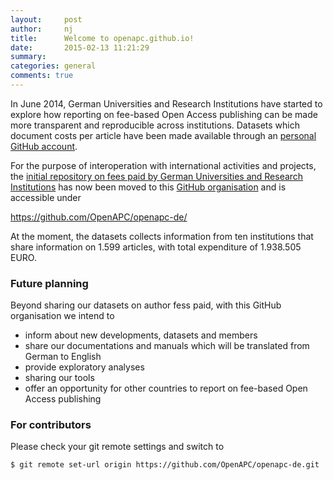 ```yaml
---
layout:     post
author:		nj
title:      Welcome to openapc.github.io!
date:       2015-02-13 11:21:29
summary:    
categories: general
comments: true
---
```


In June 2014, German Universities and Research Institutions have started to explore how reporting on fee-based Open Access publishing can be made more transparent and reproducible across institutions. Datasets which document costs per article have been made available through an [personal GitHub account](https://github.com/njahn82/unibiAPC). 

For the purpose of interoperation with international activities and projects, the [initial repository on fees paid by German Universities and Research Institutions](https://github.com/njahn82/unibiAPC) has now been moved to this [GitHub organisation](https://github.com/OpenAPC/) and is accessible under

<https://github.com/OpenAPC/openapc-de/>

At the moment, the datasets collects information from ten institutions that share information on 1.599 articles, with total expenditure of 1.938.505 EURO. 

### Future planning 

Beyond sharing our datasets on author fess paid, with this GitHub organisation we intend to

- inform about new developments, datasets and members
- share our documentations and manuals which will be translated from German to English
- provide exploratory analyses
- sharing our tools
- offer an opportunity for other countries to report on fee-based Open Access publishing 

### For contributors

Please check your git remote settings and switch to

```
$ git remote set-url origin https://github.com/OpenAPC/openapc-de.git
```
 
